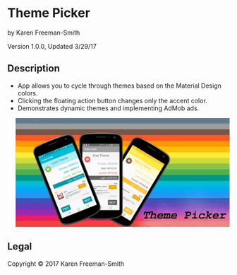 # Theme Picker
by Karen Freeman-Smith

Version 1.0.0, Updated 3/29/17

## Description
* App allows you to cycle through themes based on the Material Design colors.
* Clicking the floating action button changes only the accent color.
* Demonstrates dynamic themes and implementing AdMob ads.

![header graphic](headThemePicker.png)


## Legal
Copyright &copy; 2017 Karen Freeman-Smith
